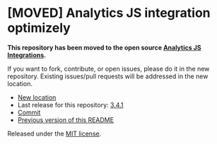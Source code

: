 
# [MOVED] Analytics JS integration optimizely

**This repository has been moved to the open source [Analytics JS Integrations](https://github.com/segmentio/analytics.js-integrations).**

If you want to fork, contribute, or open issues, please do it in the new repository. Existing issues/pull requests will be addressed in the new location.

* [New location](https://github.com/segmentio/analytics.js-integrations/tree/master/integrations/optimizely)
* Last release for this repository: [3.4.1](https://github.com/segment-integrations/analytics.js-integration-optimizely/releases/tag/3.4.1)
* [Commit](https://github.com/segmentio/analytics.js-integrations/commit/86545306590c54a34e596a0f7bda77168e0c4e86)
* [Previous version of this README](README-OLD.md)

Released under the [MIT license](LICENSE).
